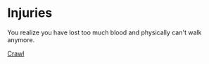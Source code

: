 # Injuries

You realize you have lost too much blood and physically can't walk anymore. 

[Crawl](alone=dead.md)
